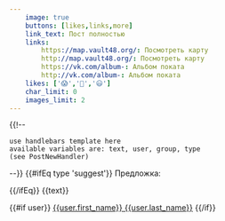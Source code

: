 ```yaml
---
    image: true
    buttons: [likes,links,more]
    link_text: Пост полностью
    links:
        https://map.vault48.org/: Посмотреть карту
        http://map.vault48.org/: Посмотреть карту
        https://vk.com/album-: Альбом поката
        http://vk.com/album-: Альбом поката
    likes: ['😱','🤔','😃']
    char_limit: 0
    images_limit: 2
---
```

{{!-- 

    use handlebars template here
    available variables are: text, user, group, type
    (see PostNewHandler)
     
--}}
{{#ifEq type 'suggest'}}
Предложка:

{{/ifEq}}
{{text}}

{{#if user}}
[{{user.first_name}} {{user.last_name}}](https://vk.com/id{{user.id}})
{{/if}}
